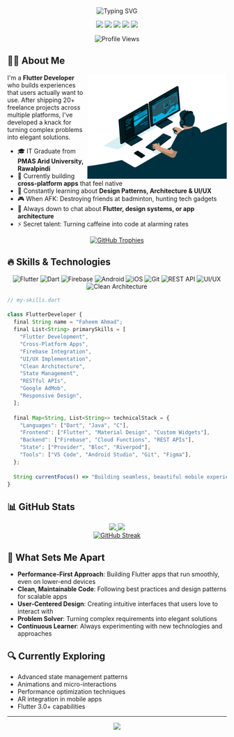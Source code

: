 <!-- Animated Header SVG -->
<div align="center">
  <img src="https://readme-typing-svg.demolab.com?font=Fira+Code&weight=600&size=28&duration=3000&pause=1000&color=FE6E96&center=true&vCenter=true&width=800&lines=Hey+there%2C+I%27m+Faheem+Ahmad+%F0%9F%94%A5;Flutter+Developer+%26+UI%2FUX+Enthusiast+%F0%9F%92%BB;Building+Beautiful+Cross-Platform+Experiences+%F0%9F%9A%80;20%2B+Freelance+Projects+Delivered+%F0%9F%93%B1;Let%27s+Connect+and+Build+Something+Awesome+%F0%9F%9B%A0%EF%B8%8F" alt="Typing SVG" />
</div>

<p align="center">
  <a href="https://t.me/fisforfaheem"><img src="https://img.shields.io/badge/Telegram-2CA5E0?style=for-the-badge&logo=telegram&logoColor=white" /></a>
  <a href="mailto:fisforfaheem@gmail.com"><img src="https://img.shields.io/badge/Gmail-D14836?style=for-the-badge&logo=gmail&logoColor=white" /></a>
  <a href="https://www.instagram.com/fisforfaheem/"><img src="https://img.shields.io/badge/Instagram-E4405F?style=for-the-badge&logo=instagram&logoColor=white" /></a>
  <a href="https://api.whatsapp.com/send?phone=923431530052"><img src="https://img.shields.io/badge/WhatsApp-25D366?style=for-the-badge&logo=whatsapp&logoColor=white" /></a>
  <a href="https://ko-fi.com/L4L5129XBM"><img src="https://img.shields.io/badge/Ko--fi-F16061?style=for-the-badge&logo=ko-fi&logoColor=white" /></a>
</p>

<div align="center">
  <img src="https://komarev.com/ghpvc/?username=fisforfaheem&label=Profile%20Views&color=fe6e96&style=flat" alt="Profile Views" />
</div>

## 👨‍💻 About Me

<img align="right" src="code.gif" width="320px" alt="Coding GIF" />

I'm a **Flutter Developer** who builds experiences that users actually want to use. After shipping 20+ freelance projects across multiple platforms, I've developed a knack for turning complex problems into elegant solutions.

- 🎓 IT Graduate from **PMAS Arid University, Rawalpindi**
- 🔭 Currently building **cross-platform apps** that feel native
- 🌱 Constantly learning about **Design Patterns, Architecture & UI/UX**
- 🎮 When AFK: Destroying friends at badminton, hunting tech gadgets
- 💬 Always down to chat about **Flutter, design systems, or app architecture**
- ⚡ Secret talent: Turning caffeine into code at alarming rates

<p align="center">
  <a href="https://github.com/fisforfaheem">
    <img src="https://github-profile-trophy.vercel.app/?username=fisforfaheem&theme=dracula&column=4&margin-w=15&margin-h=15" alt="GitHub Trophies" />
  </a>
</p>

## 🔥 Skills & Technologies

<p align="center">
  <img src="https://img.shields.io/badge/Flutter-02569B?style=for-the-badge&logo=flutter&logoColor=white" alt="Flutter" />
  <img src="https://img.shields.io/badge/Dart-0175C2?style=for-the-badge&logo=dart&logoColor=white" alt="Dart" />
  <img src="https://img.shields.io/badge/Firebase-FFCA28?style=for-the-badge&logo=firebase&logoColor=black" alt="Firebase" />
  <img src="https://img.shields.io/badge/Android-3DDC84?style=for-the-badge&logo=android&logoColor=white" alt="Android" />
  <img src="https://img.shields.io/badge/iOS-000000?style=for-the-badge&logo=ios&logoColor=white" alt="iOS" />
  <img src="https://img.shields.io/badge/Git-F05032?style=for-the-badge&logo=git&logoColor=white" alt="Git" />
  <img src="https://img.shields.io/badge/REST_API-02569B?style=for-the-badge&logoColor=white" alt="REST API" />
  <img src="https://img.shields.io/badge/UI/UX-FF3E00?style=for-the-badge&logoColor=white" alt="UI/UX" />
  <img src="https://img.shields.io/badge/Clean_Architecture-1F1F1F?style=for-the-badge&logoColor=white" alt="Clean Architecture" />
</p>

```javascript
// my-skills.dart

class FlutterDeveloper {
  final String name = "Faheem Ahmad";
  final List<String> primarySkills = [
    "Flutter Development",
    "Cross-Platform Apps",
    "Firebase Integration",
    "UI/UX Implementation",
    "Clean Architecture",
    "State Management",
    "RESTful APIs",
    "Google AdMob",
    "Responsive Design",
  ];
  
  final Map<String, List<String>> technicalStack = {
    "Languages": ["Dart", "Java", "C"],
    "Frontend": ["Flutter", "Material Design", "Custom Widgets"],
    "Backend": ["Firebase", "Cloud Functions", "REST APIs"],
    "State": ["Provider", "Bloc", "Riverpod"],
    "Tools": ["VS Code", "Android Studio", "Git", "Figma"],
  };
  
  String currentFocus() => "Building seamless, beautiful mobile experiences";
}
```

## 📊 GitHub Stats

<div align="center">
  <a href="https://github.com/fisforfaheem">
    <img height="180em" src="https://github-readme-stats.vercel.app/api?username=fisforfaheem&show_icons=true&theme=radical&include_all_commits=true&count_private=true"/>
    <img height="180em" src="https://github-readme-stats.vercel.app/api/top-langs/?username=fisforfaheem&layout=compact&langs_count=7&theme=radical"/>
  </a>
</div>

<div align="center">
  <a href="https://github.com/fisforfaheem">
    <img src="https://github-readme-streak-stats.herokuapp.com/?user=fisforfaheem&theme=radical" alt="GitHub Streak" />
  </a>
</div>

## 🎯 What Sets Me Apart

- **Performance-First Approach**: Building Flutter apps that run smoothly, even on lower-end devices
- **Clean, Maintainable Code**: Following best practices and design patterns for scalable apps
- **User-Centered Design**: Creating intuitive interfaces that users love to interact with
- **Problem Solver**: Turning complex requirements into elegant solutions
- **Continuous Learner**: Always experimenting with new technologies and approaches

## 🔍 Currently Exploring
- Advanced state management patterns
- Animations and micro-interactions
- Performance optimization techniques
- AR integration in mobile apps
- Flutter 3.0+ capabilities

---

<div align="center">
  <img src="https://capsule-render.vercel.app/api?type=waving&color=gradient&height=100&section=footer&animation=twinkling"/>
</div>

